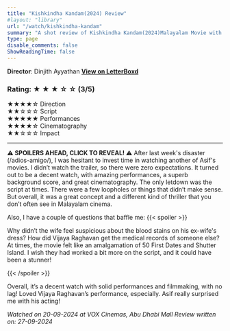 ```yaml
---
title: "Kishkindha Kandam(2024) Review"
#layout: "library"
url: "/watch/kishkindha-kandam"
summary: "A shot review of Kishkindha Kandam(2024)Malayalam Movie with ratings and a quick take."
type: page
disable_comments: false
ShowReadingTime: false
---
```


**Director**: Dinjith Ayyathan
[**View on LetterBoxd**](https://letterboxd.com/film/kishkindha-kaandam/)  


### Rating: ★ ★ ★ ☆ ☆ (3/5)

★★★★☆ Direction  
★★☆☆☆ Script  
★★★★★ Performances  
★★★★☆ Cinematography  
★★☆☆☆ Impact  

---

**⚠️ SPOILERS AHEAD, CLICK TO REVEAL! ⚠️**
After last week's disaster (/adios-amigo/), I was hesitant to invest time in watching another of Asif's movies. I didn’t watch the trailer, so there were zero expectations. It turned out to be a decent watch, with amazing performances, a superb background score, and great cinematography. The only letdown was the script at times. There were a few loopholes or things that didn’t make sense. But overall, it was a great concept and a different kind of thriller that you don’t often see in Malayalam cinema.

Also, I have a couple of questions that baffle me:
{{< spoiler >}}

Why didn’t the wife feel suspicious about the blood stains on his ex-wife's dress?
How did Vijaya Raghavan get the medical records of someone else?
At times, the movie felt like an amalgamation of 50 First Dates and Shutter Island. I wish they had worked a bit more on the script, and it could have been a stunner!

{{< /spoiler >}}

Overall, it’s a decent watch with solid performances and filmmaking, with no lag! Loved Vijaya Raghavan’s performance, especially. Asif really surprised me with his acting!

*Watched on 20-09-2024 at VOX Cinemas, Abu Dhabi Mall*
*Review written on: 27-09-2024*

